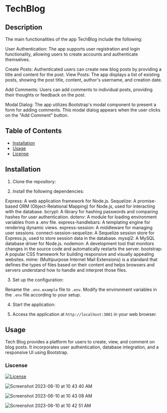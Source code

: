 # TechBlog

## Description

The main functionalities of the app TechBlog include the following:

User Authentication: The app supports user registration and login functionality, allowing users to create accounts and authenticate themselves.

Create Posts: Authenticated users can create new blog posts by providing a title and content for the post.
View Posts: The app displays a list of existing posts, showing the post title, content, author's username, and creation date.

Add Comments: Users can add comments to individual posts, providing their thoughts or feedback on the post.

Modal Dialog: The app utilizes Bootstrap's modal component to present a form for adding comments. This modal dialog appears when the user clicks on the "Add Comment" button.


## Table of Contents

- [Installation](#installation)
- [Usage](#usage)
- [License](#license)

## Installation

1. Clone the repository:

2. Install the following dependencies:

Express: A web application framework for Node.js.
Sequelize: A promise-based ORM (Object-Relational Mapping) for Node.js, used for interacting with the database.
bcrypt: A library for hashing passwords and comparing hashes for user authentication.
dotenv: A module for loading environment variables from a .env file.
express-handlebars: A templating engine for rendering dynamic views.
express-session: A middleware for managing user sessions.
connect-session-sequelize: A Sequelize session store for Express.js, used to store session data in the database.
mysql2: A MySQL database driver for Node.js.
nodemon: A development tool that monitors changes in the source code and automatically restarts the server.
bootstrap: A popular CSS framework for building responsive and visually appealing websites.
mime: (Multipurpose Internet Mail Extensions) is a standard that defines the types of files based on their content and helps browsers and servers understand how to handle and interpret those files.

3. Set up the configuration:

Rename the `.env.example` file to `.env`.
Modify the environment variables in the `.env` file according to your setup.

4. Start the application:

5. Access the application at `http://localhost:3001` in your web browser.

## Usage

Tech Blog provides a platform for users to create, view, and comment on blog posts. It incorporates user authentication, database integration, and a responsive UI using Bootstrap.


### Liscense

[![License](https://img.shields.io/badge/License-MIT-blue.svg)](https://opensource.org/licenses/MIT)

![Screenshot 2023-06-10 at 10 43 40 AM](https://github.com/LydRod206/TechBlog/assets/119384486/1e18dc58-4d6c-4829-8ae7-2c2ebf5c83b4)


![Screenshot 2023-06-10 at 10 43 08 AM](https://github.com/LydRod206/TechBlog/assets/119384486/c7f0b453-03f3-44cf-b8ab-3252dd7d5115)


![Screenshot 2023-06-10 at 10 42 51 AM](https://github.com/LydRod206/TechBlog/assets/119384486/ba887201-0158-4616-8dca-399ab387742d)